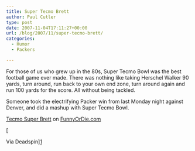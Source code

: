 ```yaml
---
title: Super Tecmo Brett
author: Paul Cutler
type: post
date: 2007-11-04T17:11:27+00:00
url: /blog/2007/11/super-tecmo-brett/
categories:
  - Humor
  - Packers

---
```

For those of us who grew up in the 80s, Super Tecmo Bowl was the best football game ever made. There was nothing like taking Herschel Walker 90 yards, turn around, run back to your own end zone, turn around again and run 100 yards for the score. All without being tackled.

Someone took the electrifying Packer win from last Monday night against Denver, and did a mashup with Super Tecmo Bowl.

<noscript>
  <a href="http://www.funnyordie.com/videos/6cf8571b8e">Tecmo Super Brett</a> on <a href="http://www.funnyordie.com">FunnyOrDie.com</a>
</noscript>


  
[
  
Via Deadspin][1]

 [1]: http://deadspin.com/sports/qb-packers/brett-favre-embodies-the-tecmo-bowl-pass-play-318569.php